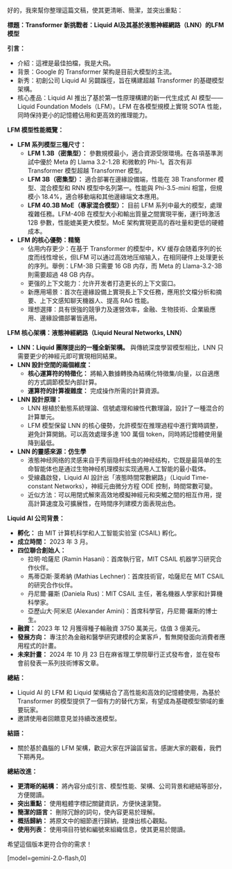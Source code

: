 好的，我來幫你整理這篇文稿，使其更清晰、簡潔，並突出重點：

**標題：Transformer 新挑戰者：Liquid AI及其基於液態神經網路（LNN）的LFM模型**

**引言：**

*   介紹：這裡是最佳拍檔，我是大飛。
*   背景：Google 的 Transformer 架构是目前大模型的主流。
*   新秀：初創公司 Liquid AI 另闢蹊徑，旨在構建超越 Transformer 的基礎模型架構。
*   核心產品：Liquid AI 推出了基於第一性原理構建的新一代生成式 AI 模型——Liquid Foundation Models（LFM）。LFM 在各模型規模上實現 SOTA 性能，同時保持更小的記憶體佔用和更高效的推理能力。

**LFM 模型性能概覽：**

*   **LFM 系列模型三種尺寸：**
    *   **LFM 1.3B（密集型）：** 參數規模最小，適合資源受限環境。在各項基準測試中優於 Meta 的 Llama 3.2-1.2B 和微軟的 Phi-1。首次有非Transformer 模型超越 Transformer 模型。
    *   **LFM 3B（密集型）：** 適合部署在邊緣設備端，性能在 3B Transformer 模型、混合模型和 RNN 模型中名列第一。性能與 Phi-3.5-mini 相當，但規模小 18.4%，適合移動端和其他邊緣端文本應用。
    *   **LFM 40.3B MoE（專家混合模型）：** 目前 LFM 系列中最大的模型，處理複雜任務。LFM-40B 在模型大小和輸出質量之間實現平衡，運行時激活 12B 參數，性能媲美更大模型。MoE 架构實現更高的吞吐量和更低的硬體成本。
*   **LFM 的核心優勢：精簡**
    *   佔用内存更少：在基于 Transformer 的模型中，KV 缓存会随着序列的长度而线性增长，但LFM 可以通过高效地压缩输入，在相同硬件上处理更长的序列。舉例：LFM-3B 只需要 16 GB 内存，而 Meta 的 Llama-3.2-3B 則需要超過 48 GB 内存。
    *   更强的上下文能力：允许开发者打造更长的上下文窗口。
    *   新應用場景：首次在邊緣設備上實現長上下文任務，應用於文檔分析和摘要、上下文感知聊天機器人、提高 RAG 性能。
    *   理想選擇：具有很強的競爭力及運營效率，金融、生物技術、企業級應用、邊緣設備部署皆適用。

**LFM 核心架構：液態神經網路（Liquid Neural Networks, LNN）**

*   **LNN：Liquid 團隊提出的一種全新架構。** 與傳統深度學習模型相比，LNN 只需要更少的神經元即可實現相同結果。
*   **LNN 設計空間的兩個維度：**
    *   **核心運算符的特徵化：** 將輸入數據轉換為結構化特徵集/向量，以自適應的方式調節模型內部計算。
    *   **運算符的計算複雜度：** 完成操作所需的計算資源。
*   **LNN 設計原理：**
    *   LNN 根植於動態系統理論、信號處理和線性代數理論，設計了一種混合的計算單元。
    *   LFM 模型保留 LNN 的核心優勢，允許模型在推理過程中進行實時調整，避免計算開銷。可以高效處理多達 100 萬個 token，同時將記憶體使用量降到最低。
*   **LNN 的靈感來源：仿生學**
    *   液態神经网络的灵感来自于秀丽隐杆线虫的神经结构，它既是最简单的生命智能体也是通过生物神经机理模拟实现通用人工智能的最小载体。
    *   受線蟲啟發，Liquid AI 設計出「液態時間常數網路」（Liquid Time-constant Networks），神經元由微分方程 ODE 控制，時間常數可變。
    *   近似方法：可以用閉式解來高效地模擬神經元和突觸之間的相互作用，提高計算速度及可擴展性，在時間序列建模方面表現出色。

**Liquid AI 公司背景：**

*   **孵化：** 由 MIT 计算机科学和人工智能实验室 (CSAIL) 孵化。
*   **成立時間：** 2023 年 3 月。
*   **四位聯合創始人：**
    *   拉明·哈薩尼 (Ramin Hasani)：首席執行官，MIT CSAIL 机器学习研究合作伙伴。
    *   馬蒂亞斯·萊希納 (Mathias Lechner)：首席技術官，哈薩尼在 MIT CSAIL 的研究合作伙伴。
    *   丹尼爾·羅斯 (Daniela Rus)：MIT CSAIL 主任，著名機器人學家和計算機科學家。
    *   亞歷山大·阿米尼 (Alexander Amini)：首席科學官，丹尼爾·羅斯的博士生。
*   **融資：** 2023 年 12 月獲得種子輪融資 3750 萬美元，估值 3 億美元。
*   **發展方向：** 專注於為金融和醫學研究建模的企業客戶，暫無開發面向消費者應用程式的計畫。
*   **未來計畫：** 2024 年 10 月 23 日在麻省理工學院舉行正式發布會，並在發布會前發表一系列技術博客文章。

**總結：**

*   Liquid AI 的 LFM 和 Liquid 架構結合了高性能和高效的記憶體使用，為基於 Transformer 的模型提供了一個有力的替代方案，有望成為基礎模型領域的重要玩家。
*   邀請使用者回饋意見並持續改進模型。

**結語：**

*   關於基於蟲腦的 LFM 架構，歡迎大家在評論區留言。感謝大家的觀看，我們下期再見。

**總結改進：**

*   **更清晰的結構：** 將內容分成引言、模型性能、架構、公司背景和總結等部分，方便閱讀。
*   **突出重點：** 使用粗體字標記關鍵資訊，方便快速瀏覽。
*   **簡潔的語言：** 刪除冗餘的詞句，使內容更易於理解。
*   **概括歸納：** 將原文中的細節進行歸納，提煉出核心觀點。
*   **使用列表：** 使用項目符號和編號來組織信息，使其更易於閱讀。

希望這個版本更符合你的需求！

[model=gemini-2.0-flash,0]
